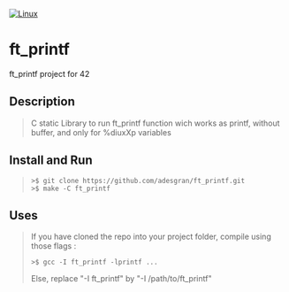 [![Linux](https://svgshare.com/i/Zhy.svg)](https://svgshare.com/i/Zhy.svg)

# ft_printf
ft_printf project for 42

## Description
> C static Library to run ft_printf function wich works as printf, without buffer, and only for %diuxXp variables

## Install and Run

>```
> >$ git clone https://github.com/adesgran/ft_printf.git
> >$ make -C ft_printf
> ```

## Uses

>If you have cloned the repo into your project folder, compile using those flags :
>```
> >$ gcc -I ft_printf -lprintf ...
>```
>Else, replace "-I ft_printf" by "-I /path/to/ft_printf"
